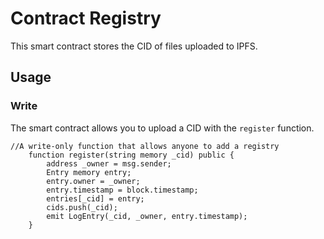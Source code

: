 # Contract Registry

This smart contract stores the CID of files uploaded to IPFS.

## Usage
### Write
The smart contract allows you to upload a CID with the `register` function.

```
//A write-only function that allows anyone to add a registry
    function register(string memory _cid) public {
        address _owner = msg.sender;
        Entry memory entry;
        entry.owner = _owner;
        entry.timestamp = block.timestamp;
        entries[_cid] = entry;
        cids.push(_cid);
        emit LogEntry(_cid, _owner, entry.timestamp);
    }
```